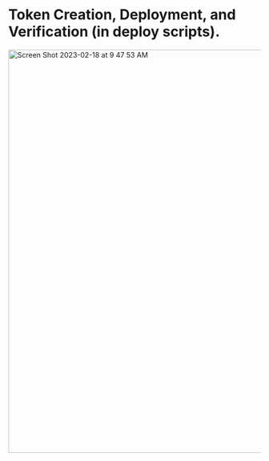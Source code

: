 # Token Creation, Deployment, and Verification (in deploy scripts).

<img width="806" alt="Screen Shot 2023-02-18 at 9 47 53 AM" src="https://user-images.githubusercontent.com/81759076/219872534-bfbef421-0359-4380-a98c-4f2be283d503.png">

